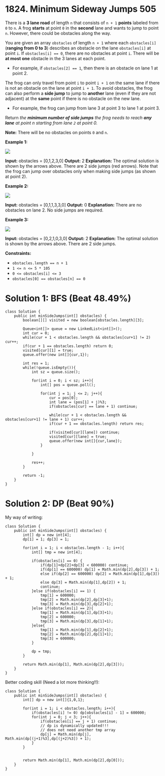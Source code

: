 # 1824. Minimum Sideway Jumps  505
There is a  **3 lane road**  of length  `n`  that consists of  `n + 1`  **points**  labeled from  `0`  to  `n`. A frog  **starts**  at point  `0`  in the  **second** lane  and wants to jump to point  `n`. However, there could be obstacles along the way.

You are given an array  `obstacles`  of length  `n + 1`  where each  `obstacles[i]`  (**ranging from 0 to 3**) describes an obstacle on the lane  `obstacles[i]`  at point  `i`. If  `obstacles[i] == 0`, there are no obstacles at point  `i`. There will be  **at most one**  obstacle in the 3 lanes at each point.

-   For example, if  `obstacles[2] == 1`, then there is an obstacle on lane 1 at point 2.

The frog can only travel from point  `i`  to point  `i + 1`  on the same lane if there is not an obstacle on the lane at point  `i + 1`. To avoid obstacles, the frog can also perform a  **side jump**  to jump to  **another**  lane (even if they are not adjacent) at the  **same**  point if there is no obstacle on the new lane.

-   For example, the frog can jump from lane 3 at point 3 to lane 1 at point 3.

Return _the  **minimum number of side jumps**  the frog needs to reach  **any lane**  at point n starting from lane  `2`  at point 0._

**Note:**  There will be no obstacles on points  `0`  and  `n`.

**Example 1:**

![](https://assets.leetcode.com/uploads/2021/03/25/ic234-q3-ex1.png)

**Input:** obstacles = [0,1,2,3,0]
**Output:** 2 
**Explanation:** The optimal solution is shown by the arrows above. There are 2 side jumps (red arrows).
Note that the frog can jump over obstacles only when making side jumps (as shown at point 2).

**Example 2:**

![](https://assets.leetcode.com/uploads/2021/03/25/ic234-q3-ex2.png)

**Input:** obstacles = [0,1,1,3,3,0]
**Output:** 0
**Explanation:** There are no obstacles on lane 2. No side jumps are required.

**Example 3:**

![](https://assets.leetcode.com/uploads/2021/03/25/ic234-q3-ex3.png)

**Input:** obstacles = [0,2,1,0,3,0]
**Output:** 2
**Explanation:** The optimal solution is shown by the arrows above. There are 2 side jumps.

**Constraints:**

-   `obstacles.length == n + 1`
-   `1 <= n <= 5 * 105`
-   `0 <= obstacles[i] <= 3`
-   `obstacles[0] == obstacles[n] == 0`

# Solution 1: BFS (Beat 48.49%)
```
class Solution {
    public int minSideJumps(int[] obstacles) {
        boolean[][] visited = new boolean[obstacles.length][3];
        
        Queue<int[]> queue = new LinkedList<int[]>();
        int cur = 0;
        while(cur + 1 < obstacles.length && obstacles[cur+1] != 2) cur++;
        if(cur + 1 == obstacles.length) return 0;
        visited[cur][1] = true;
        queue.offer(new int[]{cur,1});
        
        int res = 1;
        while(!queue.isEmpty()){
            int sz = queue.size();
            
            for(int i = 0; i < sz; i++){
                int[] pos = queue.poll();
                
                for(int j = 1; j <= 2; j++){
                    cur = pos[0];
                    int lane = (pos[1] + j)%3;
                    if(obstacles[cur] == lane + 1) continue;
                    
                    while(cur + 1 < obstacles.length && obstacles[cur+1] != lane + 1) cur++;
                    if(cur + 1 == obstacles.length) return res;
                    
                    if(visited[cur][lane]) continue;
                    visited[cur][lane] = true;
                    queue.offer(new int[]{cur,lane});
                }
                
            }
            
            res++;
        }
        
        return -1;
    }
}
```

# Solution 2: DP (Beat 90%)
My way of writing:
```
class Solution {
    public int minSideJumps(int[] obstacles) {
        int[] dp = new int[4];
        dp[1] = 1; dp[3] = 1;
        
        for(int i = 1; i < obstacles.length - 1; i++){
            int[] tmp = new int[4];
            
            if(obstacles[i] == 0) {
                if(dp[1]+dp[2]+dp[3] < 600000) continue;
                if(dp[1] == 600000) dp[1] = Math.min(dp[2],dp[3]) + 1;
                else if(dp[2] == 600000) dp[2] = Math.min(dp[1],dp[3]) + 1;
                else dp[3] = Math.min(dp[1],dp[2]) + 1;
                continue;
            }else if(obstacles[i] == 1) {
                tmp[1] = 600000;
                tmp[2] = Math.min(dp[2],dp[3]+1);
                tmp[3] = Math.min(dp[3],dp[2]+1);
            }else if(obstacles[i] == 2){
                tmp[1] = Math.min(dp[1],dp[3]+1);
                tmp[2] = 600000;
                tmp[3] = Math.min(dp[3],dp[1]+1);
            }else{
                tmp[1] = Math.min(dp[1],dp[2]+1);
                tmp[2] = Math.min(dp[2],dp[1]+1);
                tmp[3] = 600000;
            }
            
            dp = tmp;
        }
        
        return Math.min(dp[1], Math.min(dp[2],dp[3]));
    }
}
```

Better coding skill (Need a lot more thinking!!):
```
class Solution {
    public int minSideJumps(int[] obstacles) {
        int[] dp = new int[]{1,0,1};
        
        for(int i = 1; i < obstacles.length; i++){
            if(obstacles[i] != 0) dp[obstacles[i] - 1] = 600000;
            for(int j = 0; j < 3; j++){
                if(obstacles[i] == j + 1) continue;
                // dp is dynamically updated!!!
                // does not need another tmp array
                dp[j] = Math.min(dp[j], Math.min(dp[(j+1)%3],dp[(j+2)%3]) + 1);
            }
        }
        
        
        return Math.min(dp[1], Math.min(dp[2],dp[0]));
    }
}
```
